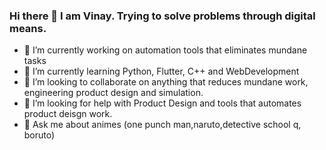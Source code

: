 ### Hi there 👋 I am Vinay. Trying to solve problems through digital means.

- 🔭 I’m currently working on automation tools that eliminates mundane tasks
- 🌱 I’m currently learning Python, Flutter, C++ and WebDevelopment
- 👯 I’m looking to collaborate on anything that reduces mundane work, engineering product design and simulation. 
- 🤔 I’m looking for help with Product Design and tools that automates product deisgn work.
- 💬 Ask me about animes (one punch man,naruto,detective school q, boruto)

<!--
**vinaysr93/vinaysr93** is a ✨ _special_ ✨ repository because its `README.md` (this file) appears on your GitHub profile.

Here are some ideas to get you started:

- 🔭 I’m currently working on ...
- 🌱 I’m currently learning ...
- 👯 I’m looking to collaborate on ...
- 🤔 I’m looking for help with ...
- 💬 Ask me about ...
- 📫 How to reach me: ...
- 😄 Pronouns: ...
- ⚡ Fun fact: ...
-->
